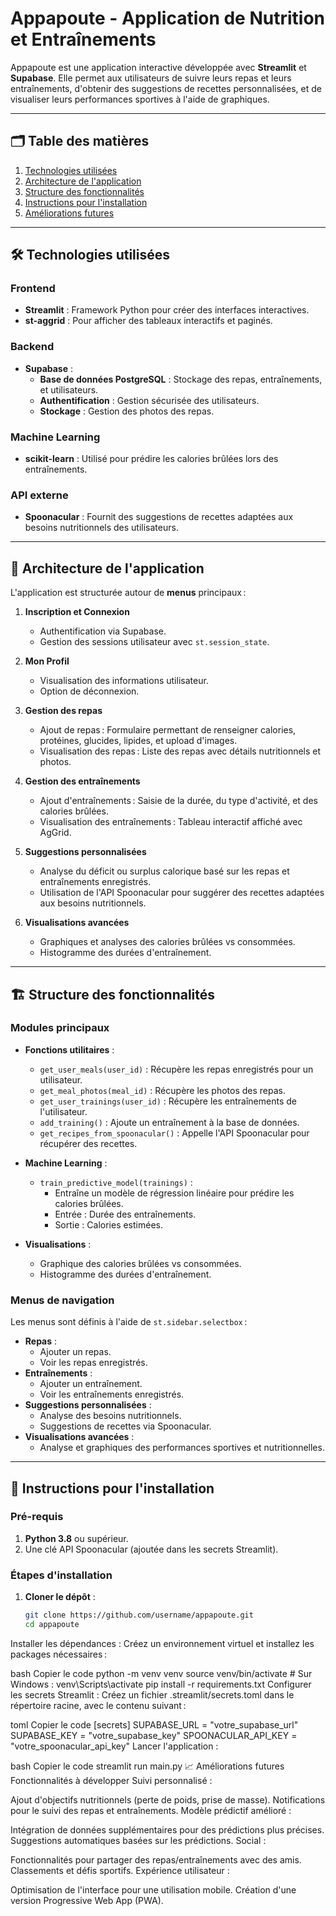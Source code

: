 # Appapoute - Application de Nutrition et Entraînements

Appapoute est une application interactive développée avec **Streamlit** et **Supabase**. Elle permet aux utilisateurs de suivre leurs repas et leurs entraînements, d'obtenir des suggestions de recettes personnalisées, et de visualiser leurs performances sportives à l'aide de graphiques.

---

## 🗂️ Table des matières

1. [Technologies utilisées](#technologies-utilisées)
2. [Architecture de l'application](#architecture-de-lapplication)
3. [Structure des fonctionnalités](#structure-des-fonctionnalités)
4. [Instructions pour l'installation](#instructions-pour-linstallation)
5. [Améliorations futures](#améliorations-futures)

---

## 🛠️ Technologies utilisées

### **Frontend**
- **Streamlit** : Framework Python pour créer des interfaces interactives.
- **st-aggrid** : Pour afficher des tableaux interactifs et paginés.

### **Backend**
- **Supabase** :
  - **Base de données PostgreSQL** : Stockage des repas, entraînements, et utilisateurs.
  - **Authentification** : Gestion sécurisée des utilisateurs.
  - **Stockage** : Gestion des photos des repas.

### **Machine Learning**
- **scikit-learn** : Utilisé pour prédire les calories brûlées lors des entraînements.

### **API externe**
- **Spoonacular** : Fournit des suggestions de recettes adaptées aux besoins nutritionnels des utilisateurs.

---

## 🌟 Architecture de l'application

L'application est structurée autour de **menus** principaux :

1. **Inscription et Connexion**
   - Authentification via Supabase.
   - Gestion des sessions utilisateur avec `st.session_state`.

2. **Mon Profil**
   - Visualisation des informations utilisateur.
   - Option de déconnexion.

3. **Gestion des repas**
   - Ajout de repas : Formulaire permettant de renseigner calories, protéines, glucides, lipides, et upload d'images.
   - Visualisation des repas : Liste des repas avec détails nutritionnels et photos.

4. **Gestion des entraînements**
   - Ajout d'entraînements : Saisie de la durée, du type d'activité, et des calories brûlées.
   - Visualisation des entraînements : Tableau interactif affiché avec AgGrid.

5. **Suggestions personnalisées**
   - Analyse du déficit ou surplus calorique basé sur les repas et entraînements enregistrés.
   - Utilisation de l'API Spoonacular pour suggérer des recettes adaptées aux besoins nutritionnels.

6. **Visualisations avancées**
   - Graphiques et analyses des calories brûlées vs consommées.
   - Histogramme des durées d'entraînement.

---

## 🏗️ Structure des fonctionnalités

### **Modules principaux**
- **Fonctions utilitaires** :
  - `get_user_meals(user_id)` : Récupère les repas enregistrés pour un utilisateur.
  - `get_meal_photos(meal_id)` : Récupère les photos des repas.
  - `get_user_trainings(user_id)` : Récupère les entraînements de l'utilisateur.
  - `add_training()` : Ajoute un entraînement à la base de données.
  - `get_recipes_from_spoonacular()` : Appelle l'API Spoonacular pour récupérer des recettes.

- **Machine Learning** :
  - `train_predictive_model(trainings)` :
    - Entraîne un modèle de régression linéaire pour prédire les calories brûlées.
    - Entrée : Durée des entraînements.
    - Sortie : Calories estimées.

- **Visualisations** :
  - Graphique des calories brûlées vs consommées.
  - Histogramme des durées d'entraînement.

### **Menus de navigation**
Les menus sont définis à l'aide de `st.sidebar.selectbox` :
- **Repas** :
  - Ajouter un repas.
  - Voir les repas enregistrés.
- **Entraînements** :
  - Ajouter un entraînement.
  - Voir les entraînements enregistrés.
- **Suggestions personnalisées** :
  - Analyse des besoins nutritionnels.
  - Suggestions de recettes via Spoonacular.
- **Visualisations avancées** :
  - Analyse et graphiques des performances sportives et nutritionnelles.

---

## 🚀 Instructions pour l'installation

### **Pré-requis**
1. **Python 3.8** ou supérieur.
2. Une clé API Spoonacular (ajoutée dans les secrets Streamlit).

### **Étapes d'installation**

1. **Cloner le dépôt** :
   ```bash
   git clone https://github.com/username/appapoute.git
   cd appapoute
Installer les dépendances : Créez un environnement virtuel et installez les packages nécessaires :

bash
Copier le code
python -m venv venv
source venv/bin/activate  # Sur Windows : venv\Scripts\activate
pip install -r requirements.txt
Configurer les secrets Streamlit : Créez un fichier .streamlit/secrets.toml dans le répertoire racine, avec le contenu suivant :

toml
Copier le code
[secrets]
SUPABASE_URL = "votre_supabase_url"
SUPABASE_KEY = "votre_supabase_key"
SPOONACULAR_API_KEY = "votre_spoonacular_api_key"
Lancer l'application :

bash
Copier le code
streamlit run main.py
📈 Améliorations futures
Fonctionnalités à développer
Suivi personnalisé :

Ajout d'objectifs nutritionnels (perte de poids, prise de masse).
Notifications pour le suivi des repas et entraînements.
Modèle prédictif amélioré :

Intégration de données supplémentaires pour des prédictions plus précises.
Suggestions automatiques basées sur les prédictions.
Social :

Fonctionnalités pour partager des repas/entraînements avec des amis.
Classements et défis sportifs.
Expérience utilisateur :

Optimisation de l'interface pour une utilisation mobile.
Création d'une version Progressive Web App (PWA).
